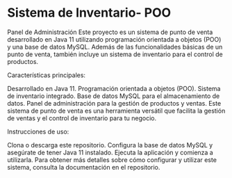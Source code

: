 # Sistema de Inventario- POO
Panel de Administración
Este proyecto es un sistema de punto de venta desarrollado en Java 11 utilizando programación orientada a objetos (POO) y una base de datos MySQL. Además de las funcionalidades básicas de un punto de venta, también incluye un sistema de inventario para el control de productos.

Características principales:

Desarrollado en Java 11.
Programación orientada a objetos (POO).
Sistema de inventario integrado.
Base de datos MySQL para el almacenamiento de datos.
Panel de administración para la gestión de productos y ventas.
Este sistema de punto de venta es una herramienta versátil que facilita la gestión de ventas y el control de inventario para tu negocio.

Instrucciones de uso:

Clona o descarga este repositorio.
Configura la base de datos MySQL y asegúrate de tener Java 11 instalado.
Ejecuta la aplicación y comienza a utilizarla.
Para obtener más detalles sobre cómo configurar y utilizar este sistema, consulta la documentación en el repositorio.